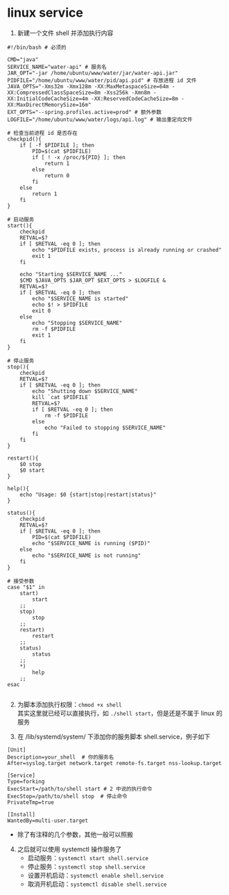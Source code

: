 # linux service

1. 新建一个文件 shell 并添加执行内容
```
#!/bin/bash # 必须的

CMD="java"
SERVICE_NAME="water-api" # 服务名
JAR_OPT="-jar /home/ubuntu/www/water/jar/water-api.jar"
PIDFILE="/home/ubuntu/www/water/pid/api.pid" # 存放进程 id 文件
JAVA_OPTS="-Xms32m -Xmx128m -XX:MaxMetaspaceSize=64m -XX:CompressedClassSpaceSize=8m -Xss256k -Xmn8m -XX:InitialCodeCacheSize=4m -XX:ReservedCodeCacheSize=8m -XX:MaxDirectMemorySize=16m"
EXT_OPTS="--spring.profiles.active=prod" # 额外参数
LOGFILE="/home/ubuntu/www/water/logs/api.log" # 输出重定向文件

# 检查当前进程 id 是否存在
checkpid(){
    if [ -f $PIDFILE ]; then
        PID=$(cat $PIDFILE)
        if [ ! -x /proc/${PID} ]; then
            return 1
        else
            return 0
        fi
    else
        return 1
    fi
}

# 启动服务
start(){
    checkpid
    RETVAL=$?
    if [ $RETVAL -eq 0 ]; then
        echo "$PIDFILE exists, process is already running or crashed"  
        exit 1
    fi

    echo "Starting $SERVICE_NAME ..."
    $CMD $JAVA_OPTS $JAR_OPT $EXT_OPTS > $LOGFILE &
    RETVAL=$?
    if [ $RETVAL -eq 0 ]; then
        echo "$SERVICE_NAME is started"  
        echo $! > $PIDFILE
        exit 0
    else
        echo "Stopping $SERVICE_NAME"  
        rm -f $PIDFILE
        exit 1
    fi
}

# 停止服务
stop(){
    checkpid
    RETVAL=$?
    if [ $RETVAL -eq 0 ]; then
        echo "Shutting down $SERVICE_NAME"  
        kill `cat $PIDFILE`
        RETVAL=$?
        if [ $RETVAL -eq 0 ]; then
            rm -f $PIDFILE
        else
            echo "Failed to stopping $SERVICE_NAME"  
        fi
    fi
}

restart(){
    $0 stop
    $0 start
}

help(){
    echo "Usage: $0 {start|stop|restart|status}"
}

status(){
    checkpid
    RETVAL=$?
    if [ $RETVAL -eq 0 ]; then
        PID=$(cat $PIDFILE)
        echo "$SERVICE_NAME is running ($PID)"  
    else
        echo "$SERVICE_NAME is not running"  
    fi
}

# 接受参数
case "$1" in
    start)
        start
    ;;
    stop)
        stop
    ;;
    restart)
        restart
    ;;
    status)
        status
    ;;
    *)
        help
    ;;
esac
           
```

2. 为脚本添加执行权限：`chmod +x shell` \
其实这里就已经可以直接执行，如 `./shell start`，但是还是不属于 linux 的服务

3. 在 /lib/systemd/system/ 下添加你的服务脚本 shell.service，例子如下
```
[Unit]  
Description=your_shell  # 你的服务名
After=syslog.target network.target remote-fs.target nss-lookup.target  

[Service]  
Type=forking  
ExecStart=/path/to/shell start # 2 中说的执行命令
ExecStop=/path/to/shell stop  # 停止命令
PrivateTmp=true

[Install]  
WantedBy=multi-user.target
```
- 除了有注释的几个参数，其他一般可以照搬

4. 之后就可以使用 systemctl 操作服务了
    - 启动服务：`systemctl start shell.service`
    - 停止服务：`systemctl stop shell.service`
    - 设置开机启动：`systemctl enable shell.service`
    - 取消开机启动：`systemctl disable shell.service`